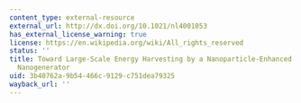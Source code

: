 ```yaml
---
content_type: external-resource
external_url: http://dx.doi.org/10.1021/nl4001053
has_external_license_warning: true
license: https://en.wikipedia.org/wiki/All_rights_reserved
status: ''
title: Toward Large-Scale Energy Harvesting by a Nanoparticle-Enhanced Triboelectric
  Nanogenerator
uid: 3b40762a-9b54-466c-9129-c751dea79325
wayback_url: ''
---
```

